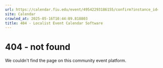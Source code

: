 ```yaml
---
url: https://calendar.fiu.edu/event/49542293186155/confirm?instance_id=49542293187180&return=https%3A%2F%2Fcalendar.fiu.edu%2F
site: Calendar
crawled_at: 2025-05-16T10:44:09.818803
title: 404 - Localist Event Calendar Software
---
```


# 404 - not found
We couldn't find the page on this community event platform.
